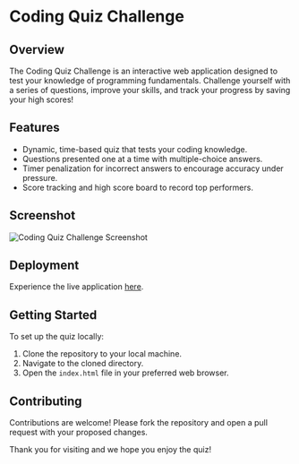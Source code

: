 # Coding Quiz Challenge

## Overview
The Coding Quiz Challenge is an interactive web application designed to test your knowledge of programming fundamentals. Challenge yourself with a series of questions, improve your skills, and track your progress by saving your high scores!

## Features
- Dynamic, time-based quiz that tests your coding knowledge.
- Questions presented one at a time with multiple-choice answers.
- Timer penalization for incorrect answers to encourage accuracy under pressure.
- Score tracking and high score board to record top performers.

## Screenshot

![Coding Quiz Challenge Screenshot](path-to-your-screenshot.png)

## Deployment
Experience the live application [here](your-live-site-link).

## Getting Started
To set up the quiz locally:
1. Clone the repository to your local machine.
2. Navigate to the cloned directory.
3. Open the `index.html` file in your preferred web browser.

## Contributing
Contributions are welcome! Please fork the repository and open a pull request with your proposed changes.

Thank you for visiting and we hope you enjoy the quiz!
